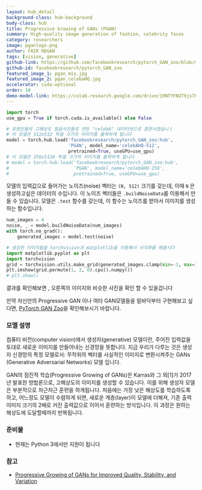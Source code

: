 ```yaml
---
layout: hub_detail
background-class: hub-background
body-class: hub
title: Progressive Growing of GANs (PGAN)
summary: High-quality image generation of fashion, celebrity faces
category: researchers
image: pganlogo.png
author: FAIR HDGAN
tags: [vision, generative]
github-link: https://github.com/facebookresearch/pytorch_GAN_zoo/blob/master/models/progressive_gan.py
github-id: facebookresearch/pytorch_GAN_zoo
featured_image_1: pgan_mix.jpg
featured_image_2: pgan_celebaHQ.jpg
accelerator: cuda-optional
order: 10
demo-model-link: https://colab.research.google.com/drive/19NTYFNUT9js78UZ0g_3IsnnUW9AsR0fD?usp=sharing
---
```



```python
import torch
use_gpu = True if torch.cuda.is_available() else False

# 유명인들의 고해상도 얼굴사진들로 만든 "celebA" 데이터셋으로 훈련시켰습니ㅏ
# 이 모델은 512x512 픽셀 크기의 이미지를 출력하게 됩니다
model = torch.hub.load('facebookresearch/pytorch_GAN_zoo:hub',
                       'PGAN', model_name='celebAHQ-512',
                       pretrained=True, useGPU=use_gpu)
# 이 모델은 256x5126 픽셀 크기의 이미지를 출력하게 됩니다
# model = torch.hub.load('facebookresearch/pytorch_GAN_zoo:hub',
#                        'PGAN', model_name='celebAHQ-256',
#                        pretrained=True, useGPU=use_gpu)
```

모델의 입력값으로 들어가는 노이즈(noise) 벡터는 `(N, 512)` 크기를 갖는데, 이때 `N` 은 생성하고싶은 데이터의 수입니다.
이 노이즈 벡터들은 `.buildNoiseData`를 이용해서 만들 수 있습니다.
모델은 `.test` 함수를 갖는데, 이 함수는 노이즈를 받아서 이미지를 생성하는 함수입니다.

```python
num_images = 4
noise, _ = model.buildNoiseData(num_images)
with torch.no_grad():
    generated_images = model.test(noise)

# 생성한 이미지들을 torchvision과 matplotlib을 이용해서 시각화를 해봅시다
import matplotlib.pyplot as plt
import torchvision
grid = torchvision.utils.make_grid(generated_images.clamp(min=-1, max=1), scale_each=True, normalize=True)
plt.imshow(grid.permute(1, 2, 0).cpu().numpy())
# plt.show()
```

결과를 확인해보면 , 오른쪽의 이미지와 비슷한 사진을 확인 할 수 있을겁니다

만약 자신만의 Progressive GAN 이나 여타 GAN모델들을 밑바닥부터 구현해보고 싶다면, [PyTorch GAN Zoo](https://github.com/facebookresearch/pytorch_GAN_zoo)을 확인해보시기 바랍니다.

### 모멜 설명

컴퓨터 비전(computer vision)에서 생성자(generative) 모델이란, 주어진 입력값을 토대로 새로운 이미지를 만들어내는 신경망을 뜻합니다.
지금 우리가 다루는 것은 생성자 신경망의 특정 모델로서: 무작위의 벡터를 사실적인 이미지로 변환시켜주는 GANs (Generative Adversarial Networks) 모델 입니다.

GAN의 점진적 학습(Progressive Growing of GANs)은 Karras와 그 외[1]가 2017년 발표한 방법론으로, 고해상도의 이미지를 생성할 수 있습니다. 이를 위해 생성자 모델은 부분적으로 차근차근 훈련을 하게됩니다. 처음에는 가장 낮은 해상도를 학습하도록 하고, 어느정도 모델이 수렴하게 되면, 새로운 계층(layer)이 모델에 더해져, 기존 출력 이미지 크기의 2배로 커진 출력값으로 이어서 훈련하는 방식입니다. 이 과정은 원하는 해상도에 도달할때까지 반복됩니다.

### 준비물

- 현재는 Python 3에서만 지원이 됩니다

### 참고

- [Progressive Growing of GANs for Improved Quality, Stability, and Variation](https://arxiv.org/abs/1710.10196)
